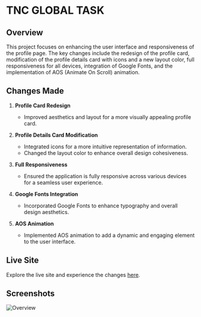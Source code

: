 # TNC GLOBAL TASK

## Overview

This project focuses on enhancing the user interface and responsiveness of the profile page. The key changes include the redesign of the profile card, modification of the profile details card with icons and a new layout color, full responsiveness for all devices, integration of Google Fonts, and the implementation of AOS (Animate On Scroll) animation. 

## Changes Made

1. **Profile Card Redesign**
   - Improved aesthetics and layout for a more visually appealing profile card.

2. **Profile Details Card Modification**
   - Integrated icons for a more intuitive representation of information.
   - Changed the layout color to enhance overall design cohesiveness.

3. **Full Responsiveness**
   - Ensured the application is fully responsive across various devices for a seamless user experience.

4. **Google Fonts Integration**
   - Incorporated Google Fonts to enhance typography and overall design aesthetics.

5. **AOS Animation**
   - Implemented AOS animation to add a dynamic and engaging element to the user interface.

## Live Site

Explore the live site and experience the changes [here](https://tnc-global-task-byhatem.surge.sh).

## Screenshots
![Overview](https://i.ibb.co/2kY0BwK/tnc.jpg)
